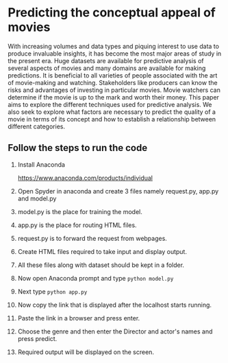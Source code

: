 # Predicting the conceptual appeal of movies

With increasing volumes and data types and piquing interest to use data to produce invaluable insights, it has become the most major areas of study in the present era. Huge datasets are available for predictive analysis of several aspects of movies and many domains are available for making predictions. It is beneficial to all varieties of people associated with the art of movie-making and watching. Stakeholders like producers can know the risks and advantages of investing in particular movies. Movie watchers can determine if the movie is up to the mark and worth their money. This paper aims to explore the different techniques used for predictive analysis. We also seek to explore what factors are necessary to predict the quality of a movie in terms of its concept and how to establish a relationship between different categories.

## Follow the steps to run the code

1. Install Anaconda 

    https://www.anaconda.com/products/individual

2. Open Spyder in anaconda and create 3 files namely request.py, app.py and model.py

3. model.py is the place for training the model.

4. app.py is the place for routing HTML files.

5. request.py is to forward the request from webpages.

6. Create HTML files required to take input and display output.

7. All these files along with dataset should be kept in a folder.

8. Now open Anaconda prompt and type 
    `python model.py`

9. Next type
    `python app.py` 

10. Now copy the link that is displayed after the localhost starts running.

11. Paste the link in a browser and press enter.

12. Choose the genre and then enter the Director and actor's names and press predict.

13. Required output will be displayed on the screen.
 
